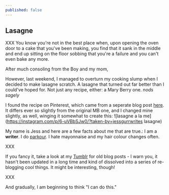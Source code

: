 ```yaml
---
published: false
---
```


## Lasagne

XXX
You know you're not in the best place when, upon opening the oven door to a cake that you've been making, you find that it sank in the middle and end up sitting on the floor sobbing that you're a failure and you can't even bake any more.

After much consoling from the Boy and my mom, 

However, last weekend, I managed to overturn my cooking slump when I decided to make lasagne scratch. A lasagne that turned out far better than I could've hoped for. Not just any recipe, either: a Mary Berry one. *nods sagely* 

I found the recipe on Pinterest, which came from a seperate blog post [here](http://cherryonacake.blogspot.co.uk/2009/06/meat-lasagna.html). It differs ever so slightly from the original MB one, and I changed mine slightly, as well, winging it somewhat to create this:
![lasagne a la me](https://instagram.com/p/6-uVBbSJw0/?taken-by=jessgurrwrites lasagne)

My name is Jess and here are a few facts about me that are true.: I am a **writer**. I do [parkour](). I hate mayonnaise and my hair colour changes often.

XXX

If you fancy it, take a look at my [Tumblr](http://blog.wildfire198.com) for old blog posts - I warn you, it hasn't been updated in a long time and kind of dissolved into a series of re-blogging cool things. It might be interesting, though!

XXX

And gradually, I am beginning to think "I can do this."
